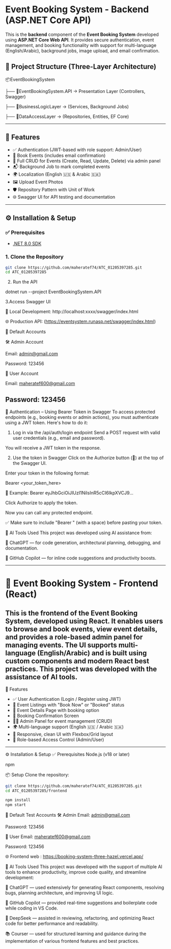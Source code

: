 #  Event Booking System - Backend (ASP.NET Core API)         

This is the **backend** component of the **Event Booking System** developed using **ASP.NET Core Web API**. It provides secure authentication, event management, and booking functionality with support for multi-language (English/Arabic), background jobs, image upload, and email confirmation.

## 📁 Project Structure (Three-Layer Architecture) 

📦EventBookingSystem

├── 📂EventBookingSystem.API → Presentation Layer (Controllers, Swagger)

├── 📂BusinessLogicLayer → (Services, Background Jobs)

├── 📂DataAccessLayer → (Repositories, Entities, EF Core) 

--- 

## 🚀 Features

- ✅ Authentication (JWT-based with role support: Admin/User)
- 🎫 Book Events (includes email confirmation)
- 📝 Full CRUD for Events (Create, Read, Update, Delete) via admin panel
- 📬 Background Job to mark completed events
- 🌍 Localization (English 🇺🇸 & Arabic 🇸🇦)
- 🖼️ Upload Event Photos
- 🛡️ Repository Pattern with Unit of Work
- 🌐 Swagger UI for API testing and documentation

---

## ⚙️ Installation & Setup

### ✅ Prerequisites

- [.NET 8.0 SDK](https://dotnet.microsoft.com/en-us/download/dotnet/8.0)

### 1. Clone the Repository

```bash
git clone https://github.com/maheratef74/ATC_01205397285.git
cd ATC_01205397285
```

2. Run the API

dotnet run --project EventBookingSystem.API

3.Access Swagger UI 

🧪 Local Development:
http://localhost:xxxx/swagger/index.html

🌐 Production API: (https://eventsystem.runasp.net/swagger/index.html)

👥 Default Accounts

🛠 Admin Account

Email: admin@gmail.com

Password: 123456

👤 User Account

Email: maheratef600@gmail.com

Password: 123456
---
🔐 Authentication – Using Bearer Token in Swagger
To access protected endpoints (e.g., booking events or admin actions), you must authenticate using a JWT token. Here's how to do it:

1. Log in via the /api/auth/login endpoint
Send a POST request with valid user credentials (e.g., email and password).

You will receive a JWT token in the response.

2. Use the token in Swagger
Click on the Authorize button (🔐) at the top of the Swagger UI.

Enter your token in the following format:

Bearer <your_token_here>

🔁 Example:
Bearer eyJhbGciOiJIUzI1NiIsInR5cCI6IkpXVCJ9...

Click Authorize to apply the token.

Now you can call any protected endpoint.

✅ Make sure to include "Bearer " (with a space) before pasting your token.


🧠 AI Tools Used
This project was developed using AI assistance from:

🤖 ChatGPT — for code generation, architectural planning, debugging, and documentation.

🧠 GitHub Copilot — for inline code suggestions and productivity boosts.


---  

# 🎉 Event Booking System - Frontend (React)
This is the frontend of the Event Booking System, developed using React. It enables users to browse and book events, view event details, and provides a role-based admin panel for managing events. The UI supports multi-language (English/Arabic) and is built using custom components and modern React best practices. This project was developed with the assistance of AI tools.
---  

🚀 Features
- ✅ User Authentication (Login / Register using JWT)
- 🎫 Event Listings with "Book Now" or "Booked" status
- 📄 Event Details Page with booking option
- 🎉 Booking Confirmation Screen
- 🧑‍💼 Admin Panel for event management (CRUD)
- 🌍 Multi-language support (English 🇺🇸 / Arabic 🇸🇦)
- 🎨 Responsive, clean UI with Flexbox/Grid layout
- 🔐 Role-based Access Control (Admin/User)

---  

⚙️ Installation & Setup
✅ Prerequisites
Node.js (v18 or later)

npm 

📦 Setup
Clone the repository:

```bash
git clone https://github.com/maheratef74/ATC_01205397285.git
cd ATC_01205397285/frontend
```

```bash
npm install
npm start
```

👥 Default Test Accounts
🛠 Admin
Email: admin@gmail.com

Password: 123456

👤 User
Email: maheratef600@gmail.com

Password: 123456


🌐 Frontend web : 
https://booking-system-three-hazel.vercel.app/


🧠 AI Tools Used
This project was developed with the support of multiple AI tools to enhance productivity, improve code quality, and streamline development:

🤖 ChatGPT — used extensively for generating React components, resolving bugs, planning architecture, and improving UI logic.

🧠 GitHub Copilot — provided real-time suggestions and boilerplate code while coding in VS Code.

🤖 DeepSeek — assisted in reviewing, refactoring, and optimizing React code for better performance and readability.

📚 Courser — used for structured learning and guidance during the implementation of various frontend features and best practices.


